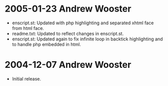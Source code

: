 # 2005-01-23  Andrew Wooster

* enscript.st: Updated with php highlighting and separated xhtml face from
  html face.
* readme.txt: Updated to reflect changes in enscript.st.
* enscript.st: Updated again to fix infinite loop in backtick highlighting
  and to handle php embedded in html.

# 2004-12-07  Andrew Wooster

* Initial release.
